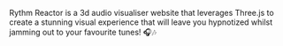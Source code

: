 Rythm Reactor is a 3d audio visualiser website that leverages Three.js to create a stunning visual experience that will leave you hypnotized whilst jamming out to your favourite tunes! 🎧🎶
